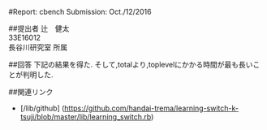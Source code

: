 #Report: cbench
Submission: Oct./12/2016  

##提出者
辻　健太  
33E16012  
長谷川研究室 所属  

##回答
下記の結果を得た.
そして,totalより,toplevelにかかる時間が最も長いことが判明した.


##関連リンク
* [/lib/github] (https://github.com/handai-trema/learning-switch-k-tsuji/blob/master/lib/learning_switch.rb)
